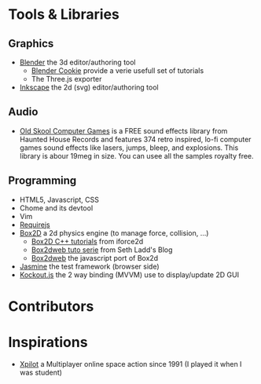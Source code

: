 
# Tools & Libraries

## Graphics

* [Blender](http://www.blender.org/) the 3d editor/authoring tool
  * [Blender Cookie](http://cgcookie.com/blender/) provide a verie usefull set of tutorials
  * The Three.js exporter
* [Inkscape](http://inkscape.org/) the 2d (svg) editor/authoring tool

## Audio

* [Old Skool Computer Games](http://sounddesign.hauntedhouserecords.co.uk/blog/ViewPost/30) is a FREE sound effects library from Haunted House Records and features 374 retro inspired, lo-fi computer games sound effects like lasers, jumps, bleep, and explosions. This library is abour 19meg in size. You can usee all the samples royalty free.

## Programming

* HTML5, Javascript, CSS
* Chome and its devtool
* Vim
* [Requirejs]()
* [Box2D](http://www.box2d.org) a 2d physics engine (to manage force, collision, ...)
  * [Box2D C++ tutorials](http://www.iforce2d.net/b2dtut/) from iforce2d
  * [Box2dweb tuto serie](http://blog.sethladd.com/2011/09/box2d-collision-damage-for-javascript.html) from Seth Ladd's Blog
  * [Box2dweb](http://code.google.com/p/box2dweb/) the javascript port of Box2d
* [Jasmine]() the test framework (browser side)
* [Kockout.js]() the 2 way binding (MVVM) use to display/update 2D GUI

# Contributors

# Inspirations

* [Xpilot](http://www.xpilot.org/) a Multiplayer online space action since 1991 (I played it when I was student)
